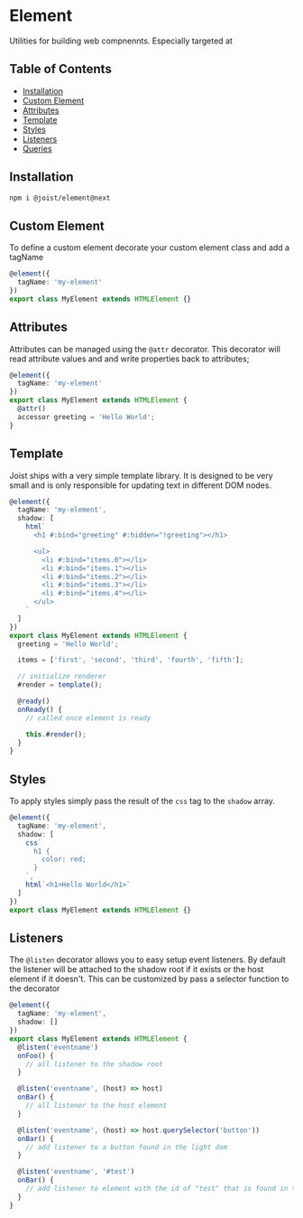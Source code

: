 # Element

Utilities for building web compnennts. Especially targeted at

## Table of Contents

- [Installation](#installation)
- [Custom Element](#custom-element)
- [Attributes](#attributes)
- [Template](#template)
- [Styles](#styles)
- [Listeners](#listeners)
- [Queries](#queries)

## Installation

```BASH
npm i @joist/element@next
```

## Custom Element

To define a custom element decorate your custom element class and add a tagName

```ts
@element({
  tagName: 'my-element'
})
export class MyElement extends HTMLElement {}
```

## Attributes

Attributes can be managed using the `@attr` decorator. This decorator will read attribute values and and write properties back to attributes;

```ts
@element({
  tagName: 'my-element'
})
export class MyElement extends HTMLElement {
  @attr()
  accessor greeting = 'Hello World';
}
```

## Template

Joist ships with a very simple template library. It is designed to be very small and is only responsible for updating text in different DOM nodes.

```ts
@element({
  tagName: 'my-element',
  shadow: [
    html`
      <h1 #:bind="greeting" #:hidden="!greeting"></h1>

      <ul>
        <li #:bind="items.0"></li>
        <li #:bind="items.1"></li>
        <li #:bind="items.2"></li>
        <li #:bind="items.3"></li>
        <li #:bind="items.4"></li>
      </ul>
    `
  ]
})
export class MyElement extends HTMLElement {
  greeting = 'Hello World';

  items = ['first', 'second', 'third', 'fourth', 'fifth'];

  // initialize renderer
  #render = template();

  @ready()
  onReady() {
    // called once element is ready

    this.#render();
  }
}
```

## Styles

To apply styles simply pass the result of the `css` tag to the `shadow` array.

```ts
@element({
  tagName: 'my-element',
  shadow: [
    css`
      h1 {
        color: red;
      }
    `,
    html`<h1>Hello World</h1>`
  ]
})
export class MyElement extends HTMLElement {}
```

## Listeners

The `@listen` decorator allows you to easy setup event listeners. By default the listener will be attached to the shadow root if it exists or the host element if it doesn't. This can be customized by pass a selector function to the decorator

```ts
@element({
  tagName: 'my-element',
  shadow: []
})
export class MyElement extends HTMLElement {
  @listen('eventname')
  onFoo() {
    // all listener to the shadow root
  }

  @listen('eventname', (host) => host)
  onBar() {
    // all listener to the host element
  }

  @listen('eventname', (host) => host.querySelector('button'))
  onBar() {
    // add listener to a button found in the light dom
  }

  @listen('eventname', '#test')
  onBar() {
    // add listener to element with the id of "test" that is found in the shadow dom
  }
}
```
